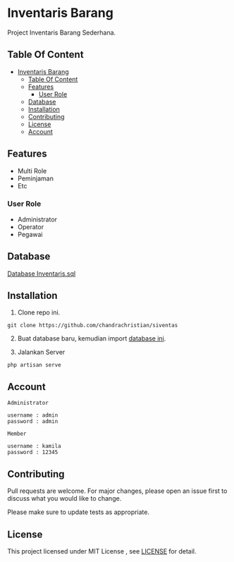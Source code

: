 # Inventaris Barang

Project Inventaris Barang Sederhana.

## Table Of Content

- [Inventaris Barang](#inventaris-barang)
  - [Table Of Content](#table-of-content)
  - [Features](#features)
    - [User Role](#user-role)
  - [Database](#database)
  - [Installation](#installation)
  - [Contributing](#contributing)
  - [License](#license)
  - [Account](#account)

## Features

* Multi Role
* Peminjaman
* Etc

### User Role

* Administrator
* Operator
* Pegawai

## Database

[Database Inventaris.sql](db_inventaris.sql)

## Installation

1. Clone repo ini.

```
git clone https://github.com/chandrachristian/siventas
```

2. Buat database baru, kemudian import [database ini](#database).

3. Jalankan Server

```
php artisan serve
```

## Account
```
Administrator

username : admin
password : admin

```

```
Member

username : kamila
password : 12345

```


## Contributing

Pull requests are welcome. For major changes, please open an issue first to discuss what you would like to change.

Please make sure to update tests as appropriate.

## License

This project licensed under MIT License , see [LICENSE](LICENSE) for detail.
